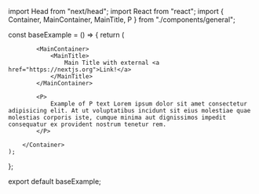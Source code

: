 import Head from "next/head";
import React from "react";
import { Container, MainContainer, MainTitle, P } from "./components/general";

const baseExample = () => {
    return (
        <Container>
            <Head>
                <title>Create Next App</title>
                <meta name="description" content="Generated by create next app" />
                <link rel="icon" href="/favicon.ico" />
            </Head>

            <MainContainer>
                <MainTitle>
                    Main Title with external <a href="https://nextjs.org">Link!</a>
                </MainTitle>
            </MainContainer>

            <P>
                Example of P text Lorem ipsum dolor sit amet consectetur adipisicing elit. At ut voluptatibus incidunt sit eius molestiae quae molestias corporis iste, cumque minima aut dignissimos impedit consequatur ex provident nostrum tenetur rem.
            </P>

        </Container>
    );
};

export default baseExample;
